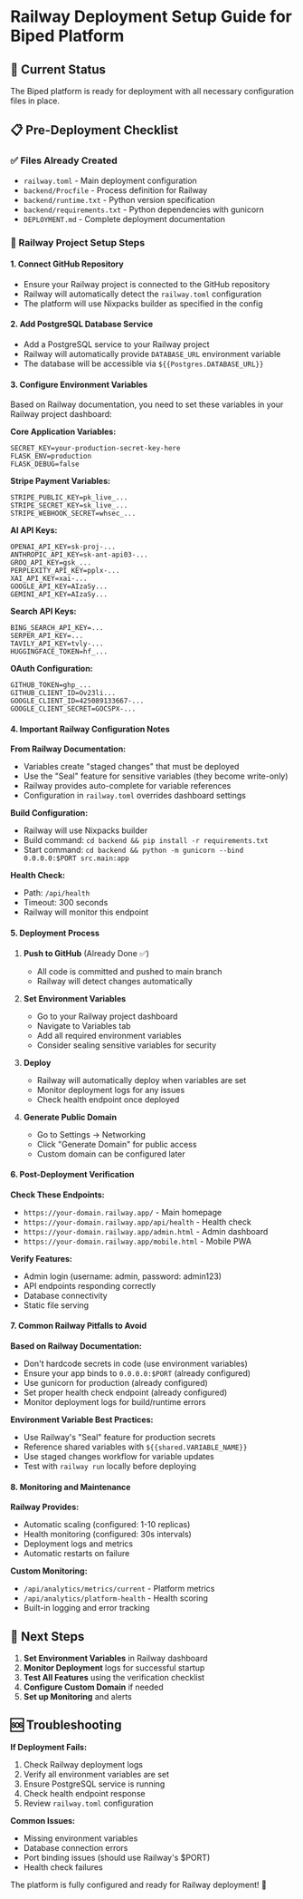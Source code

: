 # Railway Deployment Setup Guide for Biped Platform

## 🚀 Current Status
The Biped platform is ready for deployment with all necessary configuration files in place.

## 📋 Pre-Deployment Checklist

### ✅ Files Already Created
- `railway.toml` - Main deployment configuration
- `backend/Procfile` - Process definition for Railway
- `backend/runtime.txt` - Python version specification
- `backend/requirements.txt` - Python dependencies with gunicorn
- `DEPLOYMENT.md` - Complete deployment documentation

### 🔧 Railway Project Setup Steps

#### 1. **Connect GitHub Repository**
- Ensure your Railway project is connected to the GitHub repository
- Railway will automatically detect the `railway.toml` configuration
- The platform will use Nixpacks builder as specified in the config

#### 2. **Add PostgreSQL Database Service**
- Add a PostgreSQL service to your Railway project
- Railway will automatically provide `DATABASE_URL` environment variable
- The database will be accessible via `${{Postgres.DATABASE_URL}}`

#### 3. **Configure Environment Variables**
Based on Railway documentation, you need to set these variables in your Railway project dashboard:

**Core Application Variables:**
```
SECRET_KEY=your-production-secret-key-here
FLASK_ENV=production
FLASK_DEBUG=false
```

**Stripe Payment Variables:**
```
STRIPE_PUBLIC_KEY=pk_live_...
STRIPE_SECRET_KEY=sk_live_...
STRIPE_WEBHOOK_SECRET=whsec_...
```

**AI API Keys:**
```
OPENAI_API_KEY=sk-proj-...
ANTHROPIC_API_KEY=sk-ant-api03-...
GROQ_API_KEY=gsk_...
PERPLEXITY_API_KEY=pplx-...
XAI_API_KEY=xai-...
GOOGLE_API_KEY=AIzaSy...
GEMINI_API_KEY=AIzaSy...
```

**Search API Keys:**
```
BING_SEARCH_API_KEY=...
SERPER_API_KEY=...
TAVILY_API_KEY=tvly-...
HUGGINGFACE_TOKEN=hf_...
```

**OAuth Configuration:**
```
GITHUB_TOKEN=ghp_...
GITHUB_CLIENT_ID=Ov23li...
GOOGLE_CLIENT_ID=425089133667-...
GOOGLE_CLIENT_SECRET=GOCSPX-...
```

#### 4. **Important Railway Configuration Notes**

**From Railway Documentation:**
- Variables create "staged changes" that must be deployed
- Use the "Seal" feature for sensitive variables (they become write-only)
- Railway provides auto-complete for variable references
- Configuration in `railway.toml` overrides dashboard settings

**Build Configuration:**
- Railway will use Nixpacks builder
- Build command: `cd backend && pip install -r requirements.txt`
- Start command: `cd backend && python -m gunicorn --bind 0.0.0.0:$PORT src.main:app`

**Health Check:**
- Path: `/api/health`
- Timeout: 300 seconds
- Railway will monitor this endpoint

#### 5. **Deployment Process**

1. **Push to GitHub** (Already Done ✅)
   - All code is committed and pushed to main branch
   - Railway will detect changes automatically

2. **Set Environment Variables**
   - Go to your Railway project dashboard
   - Navigate to Variables tab
   - Add all required environment variables
   - Consider sealing sensitive variables for security

3. **Deploy**
   - Railway will automatically deploy when variables are set
   - Monitor deployment logs for any issues
   - Check health endpoint once deployed

4. **Generate Public Domain**
   - Go to Settings → Networking
   - Click "Generate Domain" for public access
   - Custom domain can be configured later

#### 6. **Post-Deployment Verification**

**Check These Endpoints:**
- `https://your-domain.railway.app/` - Main homepage
- `https://your-domain.railway.app/api/health` - Health check
- `https://your-domain.railway.app/admin.html` - Admin dashboard
- `https://your-domain.railway.app/mobile.html` - Mobile PWA

**Verify Features:**
- Admin login (username: admin, password: admin123)
- API endpoints responding correctly
- Database connectivity
- Static file serving

#### 7. **Common Railway Pitfalls to Avoid**

**Based on Railway Documentation:**
- Don't hardcode secrets in code (use environment variables)
- Ensure your app binds to `0.0.0.0:$PORT` (already configured)
- Use gunicorn for production (already configured)
- Set proper health check endpoint (already configured)
- Monitor deployment logs for build/runtime errors

**Environment Variable Best Practices:**
- Use Railway's "Seal" feature for production secrets
- Reference shared variables with `${{shared.VARIABLE_NAME}}`
- Use staged changes workflow for variable updates
- Test with `railway run` locally before deploying

#### 8. **Monitoring and Maintenance**

**Railway Provides:**
- Automatic scaling (configured: 1-10 replicas)
- Health monitoring (configured: 30s intervals)
- Deployment logs and metrics
- Automatic restarts on failure

**Custom Monitoring:**
- `/api/analytics/metrics/current` - Platform metrics
- `/api/analytics/platform-health` - Health scoring
- Built-in logging and error tracking

## 🔄 Next Steps

1. **Set Environment Variables** in Railway dashboard
2. **Monitor Deployment** logs for successful startup
3. **Test All Features** using the verification checklist
4. **Configure Custom Domain** if needed
5. **Set up Monitoring** and alerts

## 🆘 Troubleshooting

**If Deployment Fails:**
1. Check Railway deployment logs
2. Verify all environment variables are set
3. Ensure PostgreSQL service is running
4. Check health endpoint response
5. Review `railway.toml` configuration

**Common Issues:**
- Missing environment variables
- Database connection errors
- Port binding issues (should use Railway's $PORT)
- Health check failures

The platform is fully configured and ready for Railway deployment! 🚀

